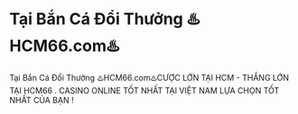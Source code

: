 # Tại Bắn Cá Đổi Thưởng ♨️HCM66.com♨️

Tại Bắn Cá Đổi Thưởng ♨️HCM66.com♨️CƯỢC LỚN TẠI HCM - THẮNG LỚN TẠI HCM66 . CASINO ONLINE TỐT NHẤT TẠI VIỆT NAM LỰA CHỌN TỐT NHẤT CỦA BẠN !